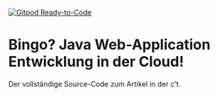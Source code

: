 [![Gitpod Ready-to-Code](https://img.shields.io/badge/Gitpod-Ready--to--Code-blue?logo=gitpod)](https://gitpod.io/#https://github.com/blafoo/bingo) 

# Bingo? Java Web-Application Entwicklung in der Cloud! 

Der vollständige Source-Code zum Artikel in der c't.
